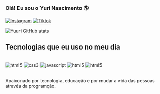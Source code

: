 ### Olá! Eu sou o Yuri Nascimento 🌎

[![Instagram](https://img.shields.io/badge/Instagram-E4405F?style=for-the-badge&logo=instagram&logoColor=white)](https://www.instagram.com/yuurinasc/)
[![Tiktok](https://img.shields.io/badge/TikTok-000000?style=for-the-badge&logo=tiktok&logoColor=white)](https://www.tiktok.com/@dev_yuuri?is_from_webapp=1&sender_device=pc)

![Yuuri GitHub stats](https://github-readme-stats.vercel.app/api?username=devyuuri&show_icons=true&theme=dracula)

## Tecnologias que eu uso no meu dia 
<div style="inline_block"><br/>
    <img align="center" alt="html5" src="https://img.shields.io/badge/HTML5-E34F26?style=for-the-badge&logo=html5&logoColor=white" />
    <img align="center" alt="css3" src="https://img.shields.io/badge/CSS3-1572B6?style=for-the-badge&logo=css3&logoColor=white" />
    <img align="center" alt="javascript" src="https://img.shields.io/badge/JavaScript-323330?style=for-the-badge&logo=javascript&logoColor=F7DF1E" />
    <img align="center" alt="html5" src="https://img.shields.io/badge/React-20232A?style=for-the-badge&logo=react&logoColor=61DAFB" />
    <img align="center" alt="html5" src="https://img.shields.io/badge/Node.js-43853D?style=for-the-badge&logo=node.js&logoColor=white" />

</div><br/>

Apaixonado por tecnologia, educação e por mudar a vida das pessoas através da programção.


